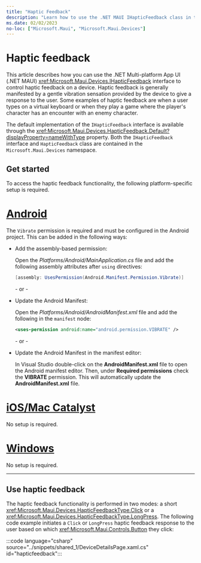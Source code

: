 ```yaml
---
title: "Haptic Feedback"
description: "Learn how to use the .NET MAUI IHapticFeedback class in the Microsoft.Maui.Devices namespace. This interface lets you control haptic feedback on a device."
ms.date: 02/02/2023
no-loc: ["Microsoft.Maui", "Microsoft.Maui.Devices"]
---
```


# Haptic feedback

This article describes how you can use the .NET Multi-platform App UI (.NET MAUI) <xref:Microsoft.Maui.Devices.IHapticFeedback> interface to control haptic feedback on a device. Haptic feedback is generally manifested by a gentle vibration sensation provided by the device to give a response to the user. Some examples of haptic feedback are when a user types on a virtual keyboard or when they play a game where the player's character has an encounter with an enemy character.

The default implementation of the `IHapticFeedback` interface is available through the <xref:Microsoft.Maui.Devices.HapticFeedback.Default?displayProperty=nameWithType> property. Both the `IHapticFeedback` interface and `HapticFeedback` class are contained in the `Microsoft.Maui.Devices` namespace.

## Get started

To access the haptic feedback functionality, the following platform-specific setup is required.

<!-- markdownlint-disable MD025 -->
# [Android](#tab/android)

The `Vibrate` permission is required and must be configured in the Android project. This can be added in the following ways:

- Add the assembly-based permission:

  Open the _Platforms/Android/MainApplication.cs_ file and add the following assembly attributes after `using` directives:

  ```csharp
  [assembly: UsesPermission(Android.Manifest.Permission.Vibrate)]
  ```

  \- or -

- Update the Android Manifest:

  Open the _Platforms/Android/AndroidManifest.xml_ file and add the following in the `manifest` node:

  ```xml
  <uses-permission android:name="android.permission.VIBRATE" />
  ```

  \- or -

- Update the Android Manifest in the manifest editor:

  In Visual Studio double-click on the **AndroidManifest.xml** file to open the Android manifest editor. Then, under **Required permissions** check the **VIBRATE** permission. This will automatically update the **AndroidManifest.xml** file.

# [iOS/Mac Catalyst](#tab/macios)

No setup is required.

# [Windows](#tab/windows)

No setup is required.

-----
<!-- markdownlint-enable MD025 -->

## Use haptic feedback

The haptic feedback functionality is performed in two modes: a short <xref:Microsoft.Maui.Devices.HapticFeedbackType.Click> or a <xref:Microsoft.Maui.Devices.HapticFeedbackType.LongPress>. The following code example initiates a `Click` or `LongPress` haptic feedback response to the user based on which <xref:Microsoft.Maui.Controls.Button> they click:

:::code language="csharp" source="../snippets/shared_1/DeviceDetailsPage.xaml.cs" id="hapticfeedback":::
